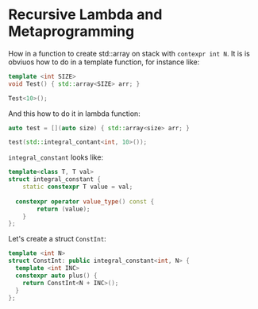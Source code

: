 # Recursive Lambda and Metaprogramming

How in a function to create std::array on stack with `contexpr int N`.
It is is obviuos how to do in a template function, for instance like:

```C++
template <int SIZE>
void Test() { std::array<SIZE> arr; }

Test<10>();
```
And this how to do it in lambda function:

```C++
auto test = [](auto size) { std::array<size> arr; }

test(std::integral_contant<int, 10>());
```
`integral_constant` looks like:
```C++
template<class T, T val>
struct integral_constant {	
	static constexpr T value = val;
  
  constexpr operator value_type() const {	
		return (value);
	}
};
```


Let's create a struct `ConstInt`:
```C++
template <int N>
struct ConstInt: public integral_constant<int, N> {
  template <int INC>
  constexpr auto plus() { 
    return ConstInt<N + INC>(); 
  }
};
```

